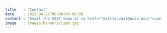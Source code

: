 ```yaml
---
title   : "Contact"
date    : 2022-04-27T00:00:00-06:00
content : "Email the VAST team at <a href=\"mailto:vast@ucar.edu\">vast@ucar.edu</a>"
image   : images/banners/limb.jpg
---
```


